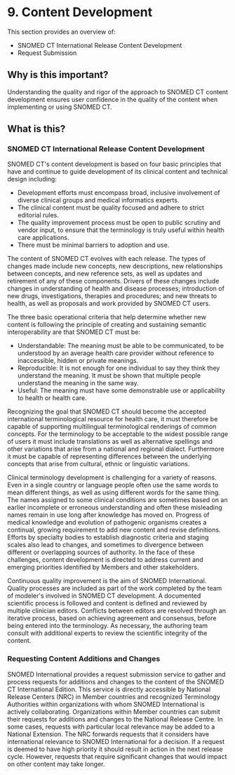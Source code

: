 # 9. Content Development

This section provides an overview of:

  * SNOMED CT International Release Content Development
  * Request Submission

## Why is this important?

Understanding the quality and rigor of the approach to SNOMED CT content development ensures user confidence in the quality of the content when implementing or using SNOMED CT.

## What is this?

### SNOMED CT International Release Content Development

SNOMED CT's content development is based on four basic principles that have and continue to guide development of its clinical content and technical design including:

  * Development efforts must encompass broad, inclusive involvement of diverse clinical groups and medical informatics experts.
  * The clinical content must be quality focused and adhere to strict editorial rules.
  * The quality improvement process must be open to public scrutiny and vendor input, to ensure that the terminology is truly useful within health care applications.
  * There must be minimal barriers to adoption and use.

The content of SNOMED CT evolves with each release. The types of changes made include new concepts, new descriptions, new relationships between concepts, and new reference sets, as well as updates and retirement of any of these components. Drivers of these changes include changes in understanding of health and disease processes; introduction of new drugs, investigations, therapies and procedures; and new threats to health, as well as proposals and work provided by SNOMED CT users.

The three basic operational criteria that help determine whether new content is following the principle of creating and sustaining semantic interoperability are that SNOMED CT must be:

  * Understandable: The meaning must be able to be communicated, to be understood by an average health care provider without reference to inaccessible, hidden or private meanings.
  * Reproducible: It is not enough for one individual to say they think they understand the meaning. It must be shown that multiple people understand the meaning in the same way.
  * Useful: The meaning must have some demonstrable use or applicability to health or health care.

Recognizing the goal that SNOMED CT should become the accepted international terminological resource for health care, it must therefore be capable of supporting multilingual terminological renderings of common concepts. For the terminology to be acceptable to the widest possible range of users it must include translations as well as alternative spellings and other variations that arise from a national and regional dialect. Furthermore it must be capable of representing differences between the underlying concepts that arise from cultural, ethnic or linguistic variations.

Clinical terminology development is challenging for a variety of reasons. Even in a single country or language people often use the same words to mean different things, as well as using different words for the same thing. The names assigned to some clinical conditions are sometimes based on an earlier incomplete or erroneous understanding and often these misleading names remain in use long after knowledge has moved on. Progress of medical knowledge and evolution of pathogenic organisms creates a continual, growing requirement to add new content and revise definitions. Efforts by specialty bodies to establish diagnostic criteria and staging scales also lead to changes, and sometimes to divergence between different or overlapping sources of authority. In the face of these challenges, content development is directed to address current and emerging priorities identified by Members and other stakeholders.

Continuous quality improvement is the aim of SNOMED International. Quality processes are included as part of the work completed by the team of modeler's involved in SNOMED CT development. A documented scientific process is followed and content is defined and reviewed by multiple clinician editors. Conflicts between editors are resolved through an iterative process, based on achieving agreement and consensus, before being entered into the terminology. As necessary, the authoring team consult with additional experts to review the scientific integrity of the content.

### Requesting Content Additions and Changes

SNOMED International provides a request submission service to gather and process requests for additions and changes to the content of the SNOMED CT International Edition. This service is directly accessible by National Release Centers (NRC) in Member countries and recognized Terminology Authorities within organizations with whom SNOMED International is actively collaborating. Organizations within Member countries can submit their requests for additions and changes to the National Release Centre. In some cases, requests with particular local relevance may be added to a National Extension. The NRC forwards requests that it considers have international relevance to SNOMED International for a decision. If a request is deemed to have high priority it should result in action in the next release cycle. However, requests that require significant changes that would impact on other content may take longer.
